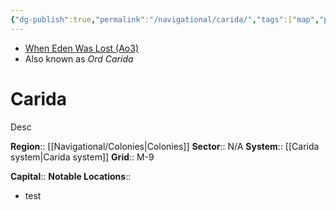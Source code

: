 ```yaml
---
{"dg-publish":true,"permalink":"/navigational/carida/","tags":["map","planet","colonies","unfinished"]}
---
```


- [When Eden Was Lost (Ao3)](https://archiveofourown.org/works/19334440/chapters/45992584)
- Also known as *Ord Carida*
# Carida

Desc

**Region**::  [[Navigational/Colonies\|Colonies]]
**Sector**::  N/A
**System**::  [[Carida system\|Carida system]]
**Grid**::  M-9

**Capital**::
**Notable Locations**::
- test